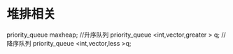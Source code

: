 # 堆排相关
priority_queue<int> maxheap;
//升序队列
priority_queue <int,vector<int>,greater<int> > q;
//降序队列
priority_queue <int,vector<int>,less<int> >q;